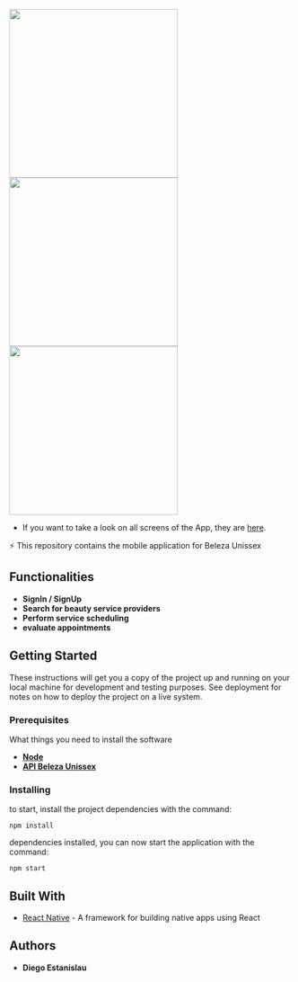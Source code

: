<img src="https://user-images.githubusercontent.com/43790190/105572127-00eac300-5d34-11eb-8a74-493077570bc1.png" width="300"><img src="https://user-images.githubusercontent.com/43790190/105572730-bbc89000-5d37-11eb-813b-36343cf01b67.png" width="300"><img src="https://user-images.githubusercontent.com/43790190/105572450-f5000080-5d35-11eb-8df5-6a01f0b9c95d.png" width="300">

*  If you want to take a look on all screens of the App, they are [here](https://1drv.ms/u/s!Ar-3uFKc85pNgZ1H8_gZ8yYFIxG9mQ?e=UVnhf3).
  
⚡ This repository contains the mobile application for Beleza Unissex

## Functionalities

* **SignIn / SignUp** 
* **Search for beauty service providers** 
* **Perform service scheduling** 
* **evaluate appointments** 


## Getting Started

These instructions will get you a copy of the project up and running on your local machine for development and testing purposes. See deployment for notes on how to deploy the project on a live system.

### Prerequisites

What things you need to install the software

* **[Node](https://nodejs.org/en/)** 
* **[API Beleza Unissex](https://github.com/DEstanislau/beleza-unissex-api)** 

### Installing

to start, install the project dependencies with the command:

```
npm install

```

dependencies installed, you can now start the application with the command:

```
npm start

```

## Built With

* [React Native](https://pt-br.reactjs.org/) -  A framework for building native apps using React

## Authors

* **Diego Estanislau** 
